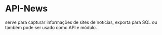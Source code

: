 # API-News
serve para capturar informações de sites de notícias, exporta para SQL ou também pode ser usado como API e módulo.
